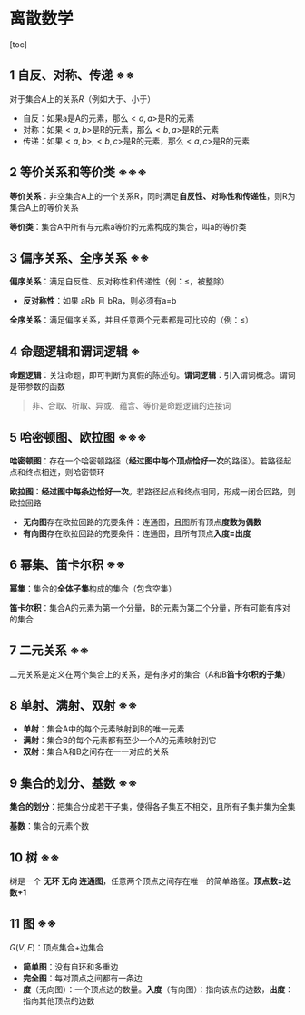 # 离散数学

[toc]

## 1 自反、对称、传递 ※※

对于集合$A$上的关系$R$（例如大于、小于）

- 自反：如果a是A的元素，那么$<a,a>$是R的元素
- 对称：如果$<a,b>$是R的元素，那么$<b,a>$​是R的元素
- 传递：如果$<a,b>,<b,c>$是R的元素，那么$<a,c>$是R的元素

## 2 等价关系和等价类 ※※※

**等价关系**：非空集合A上的一个关系R，同时满足**自反性、对称性和传递性**，则R为集合A上的等价关系

**等价类**：集合A中所有与元素a等价的元素构成的集合，叫a的等价类

## 3 偏序关系、全序关系 ※※

**偏序关系**：满足自反性、反对称性和传递性（例：$\le$，被整除）

- **反对称性**：如果 aRb 且 bRa，则必须有a=b

**全序关系**：满足偏序关系，并且任意两个元素都是可比较的（例：$\le$）

## 4 命题逻辑和谓词逻辑 ※

**命题逻辑**：关注命题，即可判断为真假的陈述句。**谓词逻辑**：引入谓词概念。谓词是带参数的函数

> 非、合取、析取、异或、蕴含、等价是命题逻辑的连接词

## 5 哈密顿图、欧拉图 ※※※

**哈密顿图**：存在一个哈密顿路径（**经过图中每个顶点恰好一次**的路径）。若路径起点和终点相连，则哈密顿环

**欧拉图**：**经过图中每条边恰好一次**。若路径起点和终点相同，形成一闭合回路，则欧拉回路

- **无向图**存在欧拉回路的充要条件：连通图，且图所有顶点**度数为偶数**
- **有向图**存在欧拉回路的充要条件：连通图，且所有顶点**入度=出度**

## 6 幂集、笛卡尔积 ※※

**幂集**：集合的**全体子集**构成的集合（包含空集）

**笛卡尔积**：集合A的元素为第一个分量，B的元素为第二个分量，所有可能有序对的集合

## 7 二元关系 ※※

二元关系是定义在两个集合上的关系，是有序对的集合（A和B**笛卡尔积的子集**）

## 8 单射、满射、双射 ※※

- **单射**：集合A中的每个元素映射到B的唯一元素
- **满射**：集合B的每个元素都有至少一个A的元素映射到它
- **双射**：集合A和B之间存在一一对应的关系

## 9 集合的划分、基数 ※※

**集合的划分**：把集合分成若干子集，使得各子集互不相交，且所有子集并集为全集

**基数**：集合的元素个数

## 10 树 ※※

树是一个 **无环 无向 连通图**，任意两个顶点之间存在唯一的简单路径。**顶点数=边数+1**

## 11 图 ※※

$G(V,E)$：顶点集合+边集合

- **简单图**：没有自环和多重边
- **完全图**：每对顶点之间都有一条边
- **度**（无向图）：一个顶点边的数量。**入度**（有向图）：指向该点的边数，**出度**：指向其他顶点的边数

